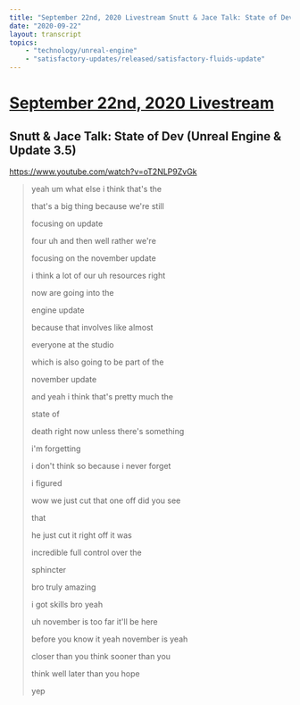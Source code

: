 ```yaml
---
title: "September 22nd, 2020 Livestream Snutt & Jace Talk: State of Dev (Unreal Engine & Update 3.5)"
date: "2020-09-22"
layout: transcript
topics:
    - "technology/unreal-engine"
    - "satisfactory-updates/released/satisfactory-fluids-update"
---
```

# [September 22nd, 2020 Livestream](../2020-09-22.md)
## Snutt & Jace Talk: State of Dev (Unreal Engine & Update 3.5)
https://www.youtube.com/watch?v=oT2NLP9ZvGk
> yeah um what else i think that's the
> 
> that's a big thing because we're still
> 
> focusing on update
> 
> four uh and then well rather we're
> 
> focusing on the november update
> 
> i think a lot of our uh resources right
> 
> now are going into the
> 
> engine update
> 
> because that involves like almost
> 
> everyone at the studio
> 
> which is also going to be part of the
> 
> november update
> 
> and yeah i think that's pretty much the
> 
> state of
> 
> death right now unless there's something
> 
> i'm forgetting
> 
> i don't think so because i never forget
> 
> i figured
> 
> wow we just cut that one off did you see
> 
> that
> 
> he just cut it right off it was
> 
> incredible full control over the
> 
> sphincter
> 
> bro truly amazing
> 
> i got skills bro yeah
> 
> uh november is too far it'll be here
> 
> before you know it yeah november is yeah
> 
> closer than you think sooner than you
> 
> think well later than you hope
> 
> yep
> 
